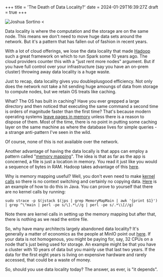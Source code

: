 +++
title = 'The Death of Data Locality?'
date = 2024-01-29T16:39:27Z
draft = true
+++

![Joshua Sortino <](../data_locality.jpg)


Data locality is where the computation and the storage are on the same node. This means we don't need to move huge data sets around the network. But it's a pattern that has fallen out of fashion in recent years.

With a lot of cloud offerings, we lose the data locality that made [Hadoop](https://github.com/apache/hadoop/blob/b2fac14828b69c761858dd7cb9ab17313c28b161/hadoop-hdfs-project/hadoop-hdfs-client/src/main/java/org/apache/hadoop/hdfs/shortcircuit/ShortCircuitReplica.java#L277) such a great framework on which to run Spark some 10 years ago. The cloud providers counter this with a "just rent more nodes" argument. But if you have full control over your infrastructure (say you have an on-prem cluster) throwing away data locality is a huge waste.

Just to recap, data locality gives you doubleplusgood efficiency. Not only does the network not take a hit sending huge amoungs of data from storage to compute nodes, but we retain OS treats like caching. 

What? The OS has built in caching? Have you ever grepped a large directory and then noticed that executing the same command a second time is orders of magnitude faster than the first time? That's because modern operating systems [leave pages in memory](https://www.linuxatemyram.com/) unless there is a reason to dispose of them. Most of the time, there is no point in putting some caching layer on the same machine as where the database lives for simple queries - a strange anti-pattern I've seen in the wild.

Of course, none of this is not available over the network.

Another advantage of having the data locally is that apps can employ a pattern called "[memory mapping](https://javaagile.blogspot.com/2023/11/memories-are-made-of-these.html)". The idea is that as far as the app is concerned, a file is just a location in memory. You read it just like you would a sequence of bytes in RAM. Hadoop takes advantage of this [here](https://github.com/apache/hadoop/blob/40467519399c0e51beb25d6e557c55859382e8cf/hadoop-hdfs-project/hadoop-hdfs/src/main/java/org/apache/hadoop/hdfs/server/datanode/fsdataset/impl/MemoryMappableBlockLoader.java#L79).

Why is memory mapping useful? Well, you don't even need to make [kernel calls](https://javaagile.blogspot.com/2012/07/why-system-calls-are-slow.html) so there is no context switching and certainly no copying data. [Here](https://github.com/PhillHenry/JavaPlayground/blob/bed20b52d89930e83a279480ef8eb4e5b9171441/src/main/java/uk/co/odinconsultants/memory/MemoryMapMain.java) is an example of how to do this in Java. You can prove to yourself that there are no kernel calls by running:

`sudo strace -p $(jstack $(jps | grep MemoryMapMain | awk '{print $1}')  | grep ^\"main | perl -pe s/\].*\//g | perl -pe s/.*\\[//g)`

Note there are kernel calls in setting up the memory mapping but after that, there is nothing as we read the entire file.

So, why have many architects largely abandoned data locality? It's generally a matter of economics as the people at MinIO point out [here](https://min.io/solutions/hdfs-migration). If your data is not homogenous, you might be paying for, say, 32 CPUs on a node that's just being used for storage. An example might be that you have a cluster with 10 years of data but you mainly use that last two years. If the data for the first eight years is living on expensive hardware and rarely accessed, that could be a waste of money.

So, should you use data locality today? The answer, as ever, is "it depends".
